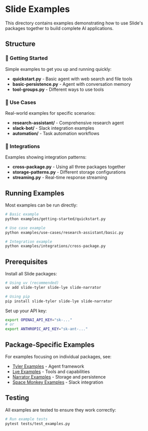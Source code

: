 # Slide Examples

This directory contains examples demonstrating how to use Slide's packages together to build complete AI applications.

## Structure

### 🚀 Getting Started
Simple examples to get you up and running quickly:
- **quickstart.py** - Basic agent with web search and file tools
- **basic-persistence.py** - Agent with conversation memory
- **tool-groups.py** - Different ways to use tools

### 🎯 Use Cases
Real-world examples for specific scenarios:
- **research-assistant/** - Comprehensive research agent
- **slack-bot/** - Slack integration examples  
- **automation/** - Task automation workflows

### 🔗 Integrations
Examples showing integration patterns:
- **cross-package.py** - Using all three packages together
- **storage-patterns.py** - Different storage configurations
- **streaming.py** - Real-time response streaming

## Running Examples

Most examples can be run directly:

```bash
# Basic example
python examples/getting-started/quickstart.py

# Use case example
python examples/use-cases/research-assistant/basic.py

# Integration example  
python examples/integrations/cross-package.py
```

## Prerequisites

Install all Slide packages:

```bash
# Using uv (recommended)
uv add slide-tyler slide-lye slide-narrator

# Using pip
pip install slide-tyler slide-lye slide-narrator
```

Set up your API key:
```bash
export OPENAI_API_KEY="sk-..."
# or
export ANTHROPIC_API_KEY="sk-ant-..."
```

## Package-Specific Examples

For examples focusing on individual packages, see:
- [Tyler Examples](../packages/tyler/examples/) - Agent framework
- [Lye Examples](../packages/lye/) - Tools and capabilities  
- [Narrator Examples](../packages/narrator/) - Storage and persistence
- [Space Monkey Examples](../packages/space-monkey/examples/) - Slack integration

## Testing

All examples are tested to ensure they work correctly:

```bash
# Run example tests
pytest tests/test_examples.py
```